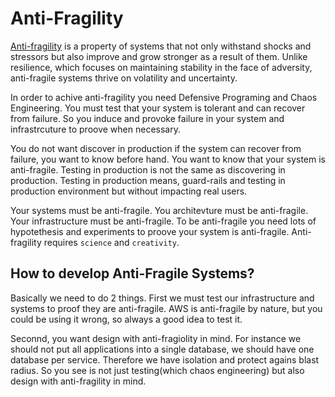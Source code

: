 # Anti-Fragility

[Anti-fragility](https://diego-pacheco.blogspot.com/2015/09/devops-is-about-anti-fragility-not-only.html) is a property of systems that not only withstand shocks and stressors but also improve and grow stronger as a result of them. Unlike resilience, which focuses on maintaining stability in the face of adversity, anti-fragile systems thrive on volatility and uncertainty.

In order to achive anti-fragility you need Defensive Programing and Chaos Engineering. You must test that your system is tolerant and can recover from failure. So you induce and provoke failure in your system and infrastrcuture to proove when necessary.

You do not want discover in production if the system can recover from failure, you want to know before hand. You want to know that your system is anti-fragile. Testing in production is not the same as discovering in production. Testing in production means, guard-rails and testing in production environment but without impacting real users.

Your systems must be anti-fragile. You architevture must be anti-fragile. Your infrastructure must be anti-fragile. To be anti-fragile you need lots of hypotethesis and experiments to proove your system is anti-fragile. Anti-fragility requires `science` and `creativity`.

## How to develop Anti-Fragile Systems?

Basically we need to do 2 things. First we must test our infrastructure and systems to proof they are anti-fragile. AWS is anti-fragile by nature, but you could be using it wrong, so always a good idea to test it.

Seconnd, you want design with anti-fragiolity in mind. For instance we should not put all applications into a single database, we should have one database per service. Therefore we have isolation and protect agains blast radius. So you see is not just testing(which chaos engineering) but also design with anti-fragility in mind.
